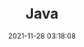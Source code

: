 ---
pageComponent: 
  name: Catalogue
  data: 
    key: 07.Java
    imgUrl: /img/web.png
    description: Java技术
title: Java
date: 2021-11-28 03:18:08
permalink: /java
sidebar: false
article: false
comment: false
editLink: false
---